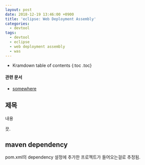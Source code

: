 ```yaml
---
layout: post
date: 2018-12-19 13:46:00 +0900
title: 'eclipse: Web Deployment Assembly'
categories:
  - devtool
tags:
  - devtool
  - eclipse
  - web deployment assembly
  - was
---
```


* Kramdown table of contents
{:toc .toc}

#### 관련 문서

- [somewhere](/somewhere)

## 제목

내용

끗.

## maven dependency

pom.xml의 dependency 설정에 추가한 프로젝트가 들어오는걸로 추정됨.

